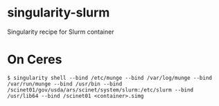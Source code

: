 # singularity-slurm
Singularity recipe for Slurm container 

# On Ceres
```
$ singularity shell --bind /etc/munge --bind /var/log/munge --bind /var/run/munge --bind /usr/bin --bind /scinet01/gov/usda/ars/scinet/system/slurm:/etc/slurm --bind /usr/lib64 --bind /scinet01 <container>.simg
```
